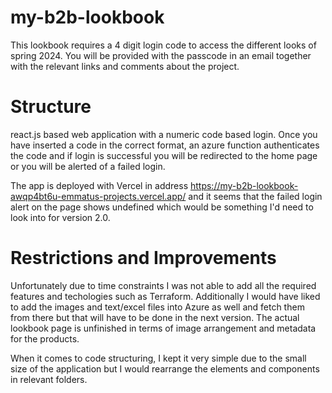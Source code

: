 # my-b2b-lookbook

This lookbook requires a 4 digit login code to access the different looks of spring 2024.
You will be provided with the passcode in an email together with the relevant links and comments
about the project.

# Structure

react.js based web application with a numeric code based login. Once you have inserted
a code in the correct format, an azure function authenticates the code and if login is
successful you will be redirected to the home page or you will be alerted of a failed login.

The app is deployed with Vercel in address https://my-b2b-lookbook-awqp4bt6u-emmatus-projects.vercel.app/
and it seems that the failed login alert on the page shows undefined which would be something I'd need to look into
for version 2.0.

# Restrictions and Improvements

Unfortunately due to time constraints I was not able to add all the required features and techologies
such as Terraform. Additionally I would have liked to add the images and text/excel files into
Azure as well and fetch them from there but that will have to be done in the next version. The
actual lookbook page is unfinished in terms of image arrangement and metadata for the products.

When it comes to code structuring, I kept it very simple due to the small size of the application
but I would rearrange the elements and components in relevant folders.
